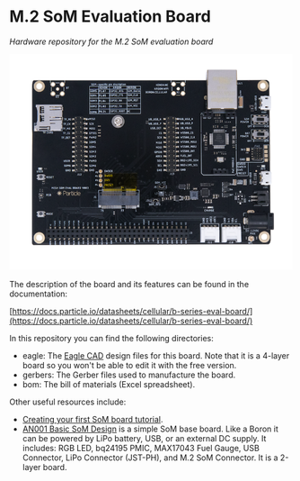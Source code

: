# M.2 SoM Evaluation Board

*Hardware repository for the M.2 SoM evaluation board*

![Eval Board](images/eval_board.png)

The description of the board and its features can be found in the documentation:

[https://docs.particle.io/datasheets/cellular/b-series-eval-board/](https://docs.particle.io/datasheets/cellular/b-series-eval-board/)

In this repository you can find the following directories:

- eagle: The [Eagle CAD](https://www.autodesk.com/products/eagle/overview) design files for this board. Note that it is a 4-layer board so you won't be able to edit it with the free version.
- gerbers: The Gerber files used to manufacture the board.
- bom: The bill of materials (Excel spreadsheet).

Other useful resources include:

- [Creating your first SoM board tutorial](https://docs.particle.io/tutorials/hardware-projects/som-first-board/).
- [AN001 Basic SoM Design](https://github.com/particle-iot/app-notes/tree/master/AN001-Basic-SoM-Design) is a simple SoM base board. Like a Boron it can be powered by LiPo battery, USB, or an external DC supply. It includes: RGB LED, bq24195 PMIC, MAX17043 Fuel Gauge, USB Connector, LiPo Connector (JST-PH), and M.2 SoM Connector. It is a 2-layer board.

